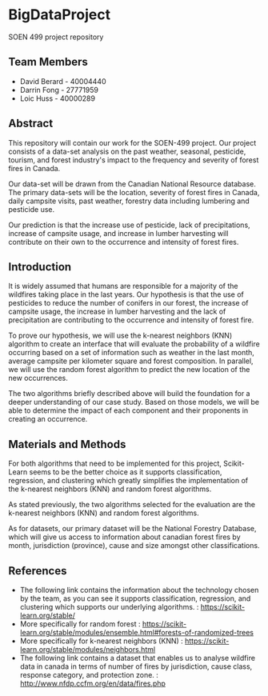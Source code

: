 # BigDataProject
SOEN 499 project repository

## Team Members
- David Berard - 40004440
- Darrin Fong - 27771959
- Loic Huss - 40000289

## Abstract
This repository will contain our work for the SOEN-499 project.
 Our project consists of a data-set analysis on the past weather,
 seasonal, pesticide, tourism, and forest industry's impact to the
 frequency and severity of forest fires in Canada.
 
 Our data-set will be drawn from the Canadian National Resource
 database. The  primary data-sets will be the location, severity
 of forest fires in Canada, daily campsite visits, past weather,
 forestry data including lumbering and pesticide use. 
 
 Our prediction is that the increase use of pesticide, lack of
 precipitations, increase of campsite usage, and increase in lumber
 harvesting will contribute on their own to the occurrence and
 intensity of forest fires.
 
## Introduction
It is widely assumed that humans are responsible for a majority of the wildfires taking place in the last years. Our hypothesis is that the use of pesticides to reduce the number of conifers in our forest, the increase of campsite usage, the increase in lumber harvesting and the lack of precipitation are contributing to the occurrence and intensity of forest fire. 

To prove our hypothesis, we will use the k-nearest neighbors (KNN) algorithm to create an interface that will evaluate the probability of a wildfire occurring based on a set of information such as weather in the last month, average campsite per kilometer square and forest composition. In parallel, we will use the random forest algorithm to predict the new location of the new occurrences. 

The two algorithms briefly described above will build the foundation for a deeper understanding of our case study. Based on those models, we will be able to determine the impact of each component and their proponents in creating an occurrence.    

## Materials and Methods
For both algorithms that need to be implemented for this project, Scikit-Learn seems to be the better choice as it supports classification, regression, and clustering which greatly simplifies the implementation of the k-nearest neighbors (KNN) and random forest algorithms. 

As stated previously, the two algorithms selected for the evaluation are the k-nearest neighbors (KNN) and random forest algorithms. 

As for datasets, our primary dataset will be the National Forestry Database, which will give us access to information about canadian forest fires by month, jurisdiction (province), cause and size amongst other classifications. 


## References
- The following link contains the information about the technology chosen by the team, as you can see it supports classification, regression, and clustering which supports our underlying algorithms. : https://scikit-learn.org/stable/
- More specifically for random forest : https://scikit-learn.org/stable/modules/ensemble.html#forests-of-randomized-trees
- More specifically for k-nearest neighbors (KNN) : https://scikit-learn.org/stable/modules/neighbors.html
- The following link contains a dataset that enables us to analyse wildfire data in canada in terms of number of fires by jurisdiction, cause class, response category, and protection zone. : http://www.nfdp.ccfm.org/en/data/fires.php
